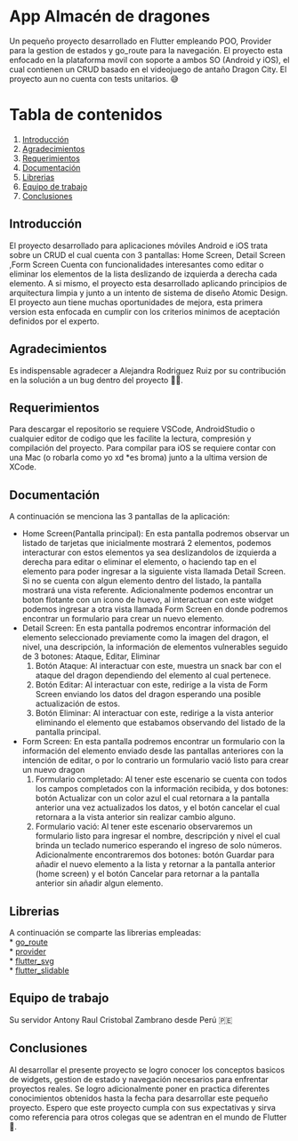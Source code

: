 # App Almacén de dragones

Un pequeño proyecto desarrollado en Flutter empleando POO, Provider para la gestion de estados y go_route para la navegación.
El proyecto esta enfocado en la plataforma movil con soporte a ambos SO (Android y iOS), el cual contienen un CRUD basado en el videojuego de antaño Dragon City.
El proyecto aun no cuenta con tests unitarios. 😅

# Tabla de contenidos
1. [Introducción](#introduction)
2. [Agradecimientos](#thanks)
3. [Requerimientos](#requeriments)
4. [Documentación](#doc)
5. [Librerias](#libraries)
6. [Equipo de trabajo](#team)
7. [Conclusiones](#end) 

## Introducción
El proyecto desarrollado para aplicaciones móviles Android e iOS trata sobre un CRUD el cual cuenta con 3 pantallas: Home Screen, Detail Screen ,Form Screen
Cuenta con funcionalidades interesantes como editar o eliminar los elementos de la lista deslizando de izquierda a derecha cada elemento.
A si mismo, el proyecto esta desarrollado aplicando principios de arquitectura limpia y junto a un intento de sistema de diseño Atomic Design.
El proyecto aun tiene muchas oportunidades de mejora, esta primera version esta enfocada en cumplir con los criterios minimos de aceptación definidos por el experto.

## Agradecimientos
Es indispensable agradecer a Alejandra Rodriguez Ruiz por su contribución en la solución a un bug dentro del proyecto 👏🏻.

## Requerimientos
Para descargar el repositorio se requiere VSCode, AndroidStudio o cualquier editor de codigo que les facilite la lectura, compresión y compilación del proyecto.
Para compilar para iOS se requiere contar con una Mac (o robarla como yo xd *es broma) junto a la ultima version de XCode.

## Documentación
A continuación se menciona las 3 pantallas de la aplicación:  
+ Home Screen(Pantalla principal):
 		En esta pantalla podremos observar un listado de tarjetas que inicialmente mostrará 2 elementos, podemos interacturar con estos elementos ya sea deslizandolos 
	 de izquierda a derecha para editar o eliminar el elemento, o haciendo tap en el 	elemento para poder ingresar a la siguiente vista llamada Detail Screen. 
	Si no se cuenta con algun elemento dentro del listado, la pantalla mostrará una vista referente. Adicionalmente podemos encontrar un boton flotante con un 
 icono de huevo, al interactuar con este widget podemos ingresar a otra vista llamada Form Screen en donde podremos encontrar un formulario para crear un nuevo elemento.
+ Detail Screen:
		En esta pantalla podremos encontrar información del elemento seleccionado previamente como la imagen del dragon, el nivel, una descripción, la información de elementos 
	vulnerables seguido de 3 botones: Ataque, Editar, Eliminar  
	1. Botón Ataque: Al interactuar con este, muestra un snack bar con el ataque del dragon dependiendo del elemento al cual pertenece.  
	2. Botón Editar: Al interactuar con este, redirige a la vista de Form Screen enviando los datos del dragon esperando una posible actualización de estos.  
	3. Botón Eliminar: Al interactuar con este, redirige a la vista anterior eliminando el elemento que estabamos observando del listado de la pantalla principal.   
+ Form Screen:
		En esta pantalla podremos encontrar un formulario con la información del elemento enviado desde las pantallas anteriores con la intención de editar, o por lo contrario un 
	formulario vació listo para crear un nuevo dragon  
	1. Formulario completado: Al tener este escenario se cuenta con todos los campos completados con la información recibida, y dos botones: botón Actualizar con un color azul 
	el cual retornara a la pantalla anterior una vez actualizados los datos, y el botón cancelar el cual retornara a la vista anterior sin realizar cambio alguno.  
	2. Formulario vació: Al tener este escenario observaremos un formulario listo para ingresar el nombre, descripción y nivel el cual brinda un teclado numerico esperando el 
	ingreso de solo números. Adicionalmente encontraremos dos botones: botón Guardar para añadir el nuevo elemento a la lista y retornar a la pantalla anterior (home screen) y 
 el botón Cancelar para retornar a la pantalla anterior sin añadir algun elemento.

 ## Librerias
 A continuación se comparte las librerias empleadas:  
	* [go_route](https://pub.dev/packages/go_router)  
 	* [provider](https://pub.dev/packages/provider)  
	*	[flutter_svg](https://pub.dev/packages/flutter_svg)  
 	* [flutter_slidable](https://pub.dev/packages/flutter_slidable)  

 ## Equipo de trabajo
 Su servidor Antony Raul Cristobal Zambrano desde Perú 🇵🇪

 ## Conclusiones
 Al desarrollar el presente proyecto se logro conocer los conceptos basicos de widgets, gestion de estado y navegación necesarios para enfrentar proyectos reales. Se logro adicionalmente poner en practica diferentes conocimientos obtenidos hasta la fecha para desarrollar este pequeño proyecto.
 Espero que este proyecto cumpla con sus expectativas y sirva como referencia para otros colegas que se adentran en el mundo de Flutter 🩵.
